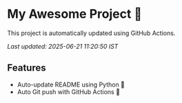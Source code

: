 # My Awesome Project 🚀

This project is automatically updated using GitHub Actions.

_Last updated: 2025-06-21 11:20:50 IST_

## Features
- Auto-update README using Python 🐍
- Auto Git push with GitHub Actions 🤖
